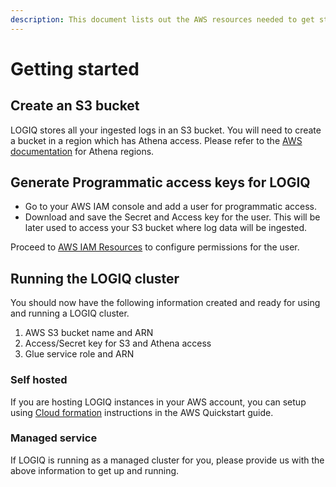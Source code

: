 ```yaml
---
description: This document lists out the AWS resources needed to get started with LOGIQ
---
```


# Getting started

## Create an S3 bucket

LOGIQ stores all your ingested logs in an S3 bucket. You will need to create a bucket in a region which has Athena access. Please refer to the [AWS documentation](https://docs.aws.amazon.com/general/latest/gr/rande.html#athena) for Athena regions.

## Generate Programmatic access keys for LOGIQ 

* Go to your AWS IAM console and add a user for programmatic access. 
* Download and save the Secret and Access key for the user. This will be later used to access your S3 bucket where log data will be ingested.

Proceed to [AWS IAM Resources](aws-iam-resources.md) to configure permissions for the user.

## Running the LOGIQ cluster

You should now have the following information created and ready for using and running a LOGIQ cluster.

1. AWS S3 bucket name and ARN
2. Access/Secret key for S3 and Athena access
3. Glue service role and ARN

### Self hosted

If you are hosting LOGIQ instances in your AWS account, you can setup using [Cloud formation](../logiq-server-1/aws-cloudformation.md) instructions in the AWS Quickstart guide.

### Managed service

If LOGIQ is running as a managed cluster for you, please provide us with the above information to get up and running.





